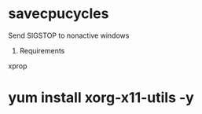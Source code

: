 savecpucycles
=============

Send SIGSTOP to nonactive windows

1) Requirements

xprop

# yum install xorg-x11-utils -y
